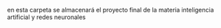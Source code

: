 en esta carpeta se almacenará  el proyecto final de la materia inteligencia artificial y redes neuronales
